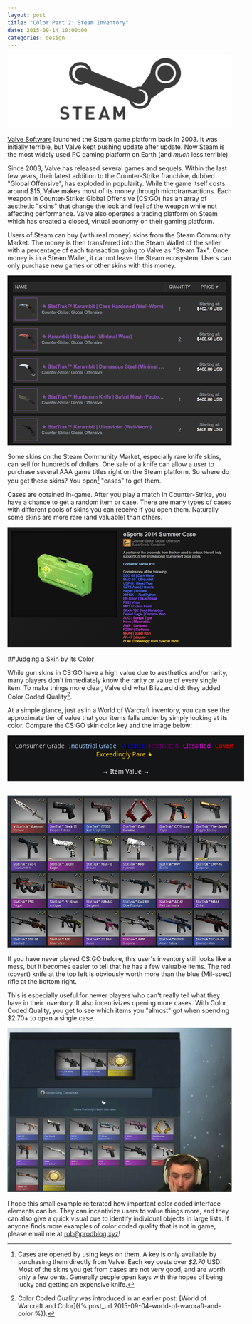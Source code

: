 ```yaml
---
layout: post
title: "Color Part 2: Steam Inventory"
date: 2015-09-14 10:00:00
categories: design
---
```

![Steam Logo](/assets/img/steam/steam_logo.png)

[Valve Software](http://www.valvesoftware.com) launched the Steam game platform back in 2003. It was initially terrible, but Valve kept pushing update after update. Now Steam is the most widely used PC gaming platform on Earth (and *much* less terrible).

Since 2003, Valve has released several games and sequels. Within the last few years, their latest addition to the Counter-Strike franchise, dubbed "Global Offensive", has exploded in popularity. While the game itself costs around $15, Valve makes most of its money through microtransactions. Each weapon in Counter-Strike: Global Offensive (CS:GO) has an array of aesthetic "skins" that change the look and feel of the weapon while not affecting performance. Valve also operates a trading platform on Steam which has created a closed, virtual economy on their gaming platform.
<!--more-->
Users of Steam can buy (with real money) skins from the Steam Community Market. The money is then transferred into the Steam Wallet of the seller with a percentage of each transaction going to Valve as "Steam Tax". Once money is in a Steam Wallet, it cannot leave the Steam ecosystem. Users can only purchase new games or other skins with this money.

![A list Counter-Strike: Global Offensive knives.](/assets/img/steam/knife.png)

Some skins on the Steam Community Market, especially rare knife skins, can sell for hundreds of dollars. One sale of a knife can allow a user to purchase several AAA game titles right on the Steam platform. So where do you get these skins? You open[^keys] "cases" to get them.

Cases are obtained in-game. After you play a match in Counter-Strike, you have a chance to get a random item or case. There are many types of cases with different pools of skins you can receive if you open them. Naturally some skins are more rare (and valuable) than others.

![A Counter-Strike: Global Offensive case.](/assets/img/steam/case.png)

##Judging a Skin by its Color

While gun skins in CS:GO have a high value due to aesthetics and/or rarity, many players don't immediately know the rarity or value of every single item. To make things more clear, Valve did what Blizzard did: they added Color Coded Quality[^CCQ].

At a simple glance, just as in a World of Warcraft inventory, you can see the approximate tier of value that your items falls under by simply looking at its color. Compare the CS:GO skin color key and the image below:

<html>
<div style="width: 100%; background-color: #141517; text-align: center; padding: 1em; font-family: Noto Sans">
    <span style="color:#c0c0c0; margin-right: 6px; text-shadow: 1px 1px black">Consumer Grade </span>
    <span style="color:#99ccff; margin-right: 6px; text-shadow: 1px 1px black">Industrial Grade </span>
    <span style="color:#0000ff; margin-right: 6px; text-shadow: 1px 1px black">Mil-spec </span>
    <span style="color:#800080; margin-right: 6px; text-shadow: 1px 1px black">Restricted </span>
    <span style="color:#ff00ff; margin-right: 6px; text-shadow: 1px 1px black">Classified </span>
    <span style="color:#ff0000; margin-right: 6px; text-shadow: 1px 1px black">Covert </span>
    <span style="color:#ffcc00; margin-right: 6px; text-shadow: 1px 1px black">Exceedingly Rare ★ </span>
    <br><br>
    <span style="color: white; text-shadow: 1px 1px black">&#8594; Item Value &#8594;</span>
</div>
<br>
</html>


![A Counter-Strike: Global Offensive inventory.](/assets/img/steam/inventory.png)

If you have never played CS:GO before, this user's inventory still looks like a mess, but it becomes easier to tell that he has a few valuable items. The red (covert) knife at the top left is obviously worth more than the blue (Mil-spec) rifle at the bottom right.

This is especially useful for newer players who can't really tell what they have in their inventory. It also incentivizes opening more cases. With Color Coded Quality, you get to see which items you "almost" got when spending $2.70+ to open a single case.

![A knife being alost opened in CS:GO](/assets/img/steam/knife_open.png)

I hope this small example reiterated how important color coded interface elements can be. They can incentivize users to value things more, and they can also give a quick visual cue to identify individual objects in large lists. If anyone finds more examples of color coded quality that is not in game, please email me at [rob@prodblog.xyz](mailto:rob@prodblog.xyz)!

[^CCQ]: Color Coded Quality was introduced in an earlier post: [World of Warcraft and Color]({% post_url 2015-09-04-world-of-warcraft-and-color %}).

[^keys]: Cases are opened by using keys on them. A key is only available by purchasing them directly from Valve. Each key costs over *$2.70* USD! Most of the skins you get from cases are not very good, and are worth only a few cents. Generally people open keys with the hopes of being lucky and getting an expensive knife.

